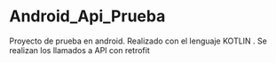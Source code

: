# Android_Api_Prueba

Proyecto de prueba en android. Realizado con el lenguaje KOTLIN .
Se realizan los llamados a API con retrofit
